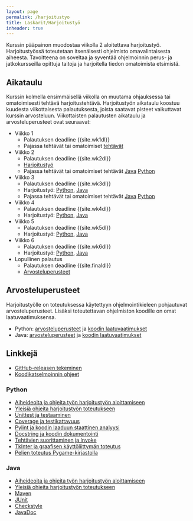 ```yaml
---
layout: page
permalink: /harjoitustyo
title: Laskarit/Harjoitustyö
inheader: true
---
```


Kurssin pääpainon muodostaa viikolla 2 aloitettava harjoitustyö. Harjoitustyössä toteutetaan itsenäisesti ohjelmisto omavalintaisesta aiheesta. Tavoitteena on soveltaa ja syventää ohjelmoinnin perus- ja jatkokursseilla opittuja taitoja ja harjoitella tiedon omatoimista etsimistä.

## Aikataulu

Kurssin kolmella ensimmäisellä viikolla on muutama ohjauksessa tai omatoimisesti tehtävä harjoitustehtävä. Harjoitustyön aikataulu koostuu kuudesta viikottaisesta palautuksesta, joista saatavat pisteet vaikuttavat kurssin arvosteluun. Viikottaisten palautusten aikataulu ja arvosteluperusteet ovat seuraavat:

- Viikko 1
  - Palautuksen deadline {{site.wk1dl}}
  - Pajassa tehtävät tai omatoimiset [tehtävät](/viikko1)
- Viikko 2
  - Palautuksen deadline {{site.wk2dl}}
  - [Harjoitustyö](/ht-viikko2)
  - Pajassa tehtävät tai omatoimiset tehtävät [Java](/java/viikko2) [Python](/python/viikko2)
- Viikko 3
  - Palautuksen deadline {{site.wk3dl}}
  - Harjoitustyö: [Python](/python/ht-viikko3), [Java](/java/ht-viikko3)
  - Pajassa tehtävät tai omatoimiset tehtävät [Java](/java/ht-viikko3) [Python](/python/ht-viikko3)
- Viikko 4
  - Palautuksen deadline {{site.wk4dl}}
  - Harjoitustyö: [Python](/python/ht-viikko4), [Java](/java/ht-viikko4)
- Viikko 5
  - Palautuksen deadline {{site.wk5dl}}
  - Harjoitustyö: [Python](/python/ht-viikko5), [Java](/java/ht-viikko5)
- Viikko 6
  - Palautuksen deadline {{site.wk6dl}}
  - Harjoitustyö: [Python](/python/ht-viikko6), [Java](/java/ht-viikko6)
- Lopullinen palautus
  - Palautuksen deadline {{site.finaldl}}
  - [Arvosteluperusteet](/loppupalautus)

## Arvosteluperusteet

Harjoitustyölle on toteutuksessa käytettyyn ohjelmointikieleen pohjautuvat arvosteluperusteet. Lisäksi toteutettavan ohjelmiston koodille on omat laatuvaatimuksensa.

- Python: [arvosteluperusteet](/python/arvosteluperusteet) ja [koodin laatuvaatimukset](/python/koodin-laatuvaatimukset)
- Java: [arvosteluperusteet](/java/arvosteluperusteet) ja [koodin laatuvaatimukset](/java/koodin-laatuvaatimukset)

## Linkkejä

- [GitHub-releasen tekeminen](/release)
- [Koodikatselmoinnin ohjeet](/koodikatselmointi)

### Python

- [Aiheideoita ja ohjeita työn harjoitustyön aloittamiseen](/python/harjoitustyon-aloittaminen)
- [Yleisiä ohjeita harjoitustyön toteutukseen](/python/toteutus)
- [Unittest ja testaaminen](/python/unittest)
- [Coverage ja testikattavuus](/python/coverage)
- [Pylint ja koodin laaduun staattinen analyysi](/python/pylint)
- [Docstring ja koodin dokumentointi](/python/docstring)
- [Tehtävien suorittaminen ja Invoke](/python/invoke)
- [TkInter ja graafisen käyttöliittymän toteutus](/python/tkinter)
- [Pelien toteutus Pygame-kirjastolla](/python/pygame)

### Java

- [Aiheideoita ja ohjeita työn harjoitustyön aloittamiseen](/java/harjoitustyon-aloittaminen)
- [Yleisiä ohjeita harjoitustyön toteutukseen](/java/toteutus)
- [Maven](/java/maven)
- [JUnit](/java/junit)
- [Checkstyle](/java/checkstyle)
- [JavaDoc](/java/javadoc)
